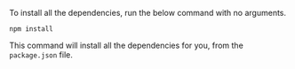 To install all the dependencies, run the below command with no arguments.
    
    npm install

This command will install all the dependencies for you, from the `package.json` file.
